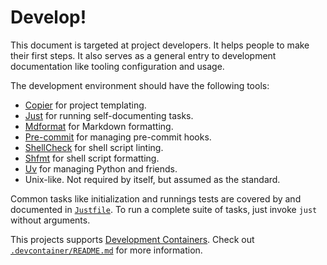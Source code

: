 # Develop!

This document is targeted at project developers. It helps people to make their
first steps. It also serves as a general entry to development documentation like
tooling configuration and usage.

The development environment should have the following tools:

- [Copier](https://copier.readthedocs.io/en/stable/) for project templating.
- [Just](https://github.com/casey/just) for running self-documenting tasks.
- [Mdformat](https://github.com/hukkin/mdformat) for Markdown formatting.
- [Pre-commit](https://pre-commit.com/) for managing pre-commit hooks.
- [ShellCheck](https://github.com/koalaman/shellcheck) for shell script linting.
- [Shfmt](https://github.com/mvdan/sh) for shell script formatting.
- [Uv](https://docs.astral.sh/uv/) for managing Python and friends.
- Unix-like. Not required by itself, but assumed as the standard.

Common tasks like initialization and runnings tests are covered by and
documented in [`Justfile`](./Justfile). To run a complete suite of tasks, just
invoke `just` without arguments.

This projects supports [Development Containers](https://containers.dev/). Check
out [`.devcontainer/README.md`](./.devcontainer/README.md) for more information.

